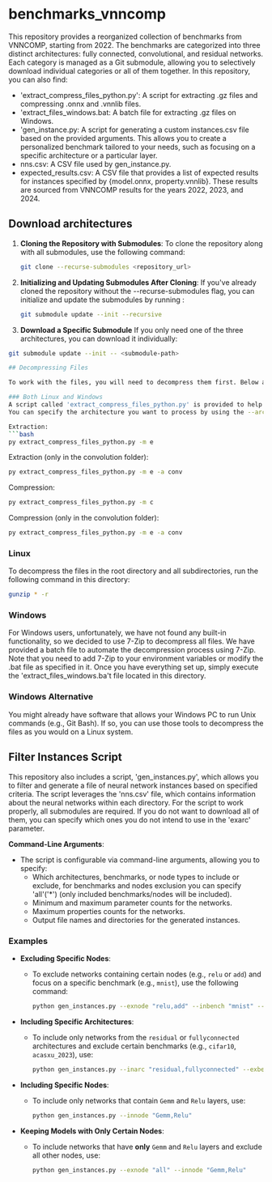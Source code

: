 # benchmarks_vnncomp

This repository provides a reorganized collection of benchmarks from VNNCOMP, starting from 2022. The benchmarks are categorized into three distinct architectures: fully connected, convolutional, and residual networks. Each category is managed as a Git submodule, allowing you to selectively download individual categories or all of them together.
In this repository, you can also find:
  * 'extract_compress_files_python.py': A script for extracting .gz files and compressing .onnx and .vnnlib files.
  * 'extract_files_windows.bat: A batch file for extracting .gz files on Windows.
  * 'gen_instance.py: A script for generating a custom instances.csv file based on the provided arguments. This allows you to create a personalized benchmark tailored to your needs, such as focusing on a specific architecture or a particular layer.
  * nns.csv: A CSV file used by gen_instance.py.
  * expected_results.csv: A CSV file that provides a list of expected results for instances specified by {model.onnx, property.vnnlib}. These results are sourced from VNNCOMP results for the years 2022, 2023, and 2024.

## Download architectures

1. **Cloning the Repository with Submodules**:
   To clone the repository along with all submodules, use the following command:
   ```bash
   git clone --recurse-submodules <repository_url>

2. **Initializing and Updating Submodules After Cloning**:
   If you've already cloned the repository without the --recurse-submodules flag, you can initialize and update the submodules by running :
   ```bash
   git submodule update --init --recursive

3. **Download a Specific Submodule**
  If you only need one of the three architectures, you can download it individually:
  ```bash
  git submodule update --init -- <submodule-path>

## Decompressing Files

To work with the files, you will need to decompress them first. Below are the instructions for decompressing the files on both Linux and Windows systems.

### Both Linux and Windows
A script called 'extract_compress_files_python.py' is provided to help manage file compression and extraction. You can use it with the argument "compress" ("c") to compress all .vnnlib and .onnx files into .gz format. Or you can use it withe the argument "extract" ("e") to extract all .onnx and .vnnlib.
You can specify the architecture you want to process by using the --architectures argument. The available options are "conv", "fc" and "res". If you do not specify an architecture, the script will apply the operation (compression or extraction) to all architectures. 

Extraction:
```bash
py extract_compress_files_python.py -m e 
```
Extraction (only in the convolution folder):
```bash
py extract_compress_files_python.py -m e -a conv
```

Compression:
```bash
py extract_compress_files_python.py -m c
```
Compression (only in the convolution folder):
```bash
py extract_compress_files_python.py -m e -a conv
```

### Linux

To decompress the files in the root directory and all subdirectories, run the following command in this directory:

```bash
gunzip * -r
```

### Windows

For Windows users, unfortunately, we have not found any built-in functionality, so we decided to use 7-Zip to decompress all files. We have provided a batch file to automate the decompression process using 7-Zip. Note that you need to add 7-Zip to your environment variables or modify the .bat file as specified in it. Once you have everything set up, simply execute the 'extract_files_windows.ba't file located in this directory.

### Windows Alternative

You might already have software that allows your Windows PC to run Unix commands (e.g., Git Bash). If so, you can use those tools to decompress the files as you would on a Linux system.

## Filter Instances Script

This repository also includes a script, 'gen_instances.py', which allows you to filter and generate a file of neural network instances based on specified criteria. The script leverages the 'nns.csv' file, which contains information about the neural networks within each directory. For the script to work properly, all submodules are required. If you do not want to download all of them, you can specify which ones you do not intend to use in the 'exarc' parameter. 

**Command-Line Arguments**:
  - The script is configurable via command-line arguments, allowing you to specify:
    - Which architectures, benchmarks, or node types to include or exclude, for benchmarks and nodes exclusion you can specify 'all'('*') (only included benchmarks/nodes will be included).
    - Minimum and maximum parameter counts for the networks.
    - Maximum properties counts for the networks.
    - Output file names and directories for the generated instances.

### Examples

- **Excluding Specific Nodes**:
  - To exclude networks containing certain nodes (e.g., `relu` or `add`) and focus on a specific benchmark (e.g., `mnist`), use the following command:
    ```bash
    python gen_instances.py --exnode "relu,add" --inbench "mnist" --max_par 100000 --outdir "./" --outname "my_inst.csv"
    ```

- **Including Specific Architectures**:
  - To include only networks from the `residual` or `fullyconnected` architectures and exclude certain benchmarks (e.g., `cifar10`, `acasxu_2023`), use:
    ```bash
    python gen_instances.py --inarc "residual,fullyconnected" --exbench "cifar10,acasxu_2023"
    ```

- **Including Specific Nodes**:
  - To include only networks that contain `Gemm` and `Relu` layers, use:
    ```bash
    python gen_instances.py --innode "Gemm,Relu"
    ```

- **Keeping Models with Only Certain Nodes**:
  - To include networks that have **only** `Gemm` and `Relu` layers and exclude all other nodes, use:
    ```bash
    python gen_instances.py --exnode "all" --innode "Gemm,Relu"
    ```
